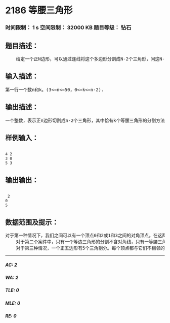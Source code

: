 # 2186 等腰三角形   
### 时间限制： 1 s     空间限制： 32000 KB     题目等级： 钻石  
## 题目描述：  

<pre>
    给定一个正N边形，可以通过连线将这个多边形分割成N-2个三角形，问这N-2个三角形中恰有k个等腰三角形的分割方法有多少？这个值可能很大，输出对9397取模的结果。
</pre>
  
  
## 输入描述：  

<pre>
第一行一个数n和k。(3<=n<=50，0<=k<=n-2).
</pre>
  
  
## 输出描述：  

<pre>
一个整数，表示正n边形切割成n-2个三角形，其中恰有k个等腰三角形的分割方法，结果模9397。
</pre>
  
  
## 样例输入：  

<pre><code>
4 2
3 0
5 3
</code></pre>
  
  
## 输出输出：  

<pre><code>
 2
0
5
</code></pre>
  
  
## 数据范围及提示：  

<pre>
对于第一种情况下，我们之间可以有一个顶点0和2或1和3之间的对角顶点。在这两种情况下，有2个等腰的三角形。  
    对于第二个案件中，只有一个等边三角形的分割不含对角线，只有一等腰三角形（多边形本身）。  
    对于第三种情况，一个正五边形有5个三角剖分。每个顶点都与它们不相邻的两点连接。
</pre>
  
  
***  

##### AC: 2  
##### WA: 2  
##### TLE: 0  
##### MLE: 0  
##### RE: 0  
